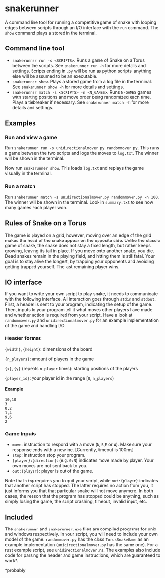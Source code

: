 # snakerunner
A command line tool for running a competitive game of snake with looping edges between scripts through an I/O interface with the `run` command. The `show` command plays a stored in the terminal.

## Command line tool
- `snakerunner run -s <SCRIPTS>`. Runs a game of Snake on a Torus between the scripts. See `snakerunner run -h` for more details and settings. Scripts ending in `.py` will be run as python scripts, anything else will be assumed to be an executable.
- `snakerunner show`. Plays a stored game from a log file in the terminal. See `snakerunner show -h` for more details and settings.
- `snakerunner match -s <SCRIPTS> -n <N_GAMES>`. Runs `N-GAMES` games with starting positions and move order being randomized each time. Plays a tiebreaker if necessary.  See `snakerunner match -h` for more details and settings.


## Examples
### Run and view a game
Run `snakerunner run -s unidirectionalmover.py randommover.py`. This runs a game between the two scripts and logs the moves to `log.txt`. The winner will be shown in the terminal.

Now run `snakerunner show`. This loads `log.txt` and replays the game visually in the terminal.

### Run a match
Run `snakerunner match -s unidirectionalmover.py randommover.py -n 100`. The winner will be shown in the terminal. Look in `summary.txt` to see how many games each player won.

## Rules of Snake on a Torus
The game is played on a grid, however, moving over an edge of the grid makes the head of the snake appear on the opposite side. Unlike the classic game of snake, the snake does not stay a fixed length, but rather keeps growing, leaving its tail in place. If you move onto another snake, you die. Dead snakes remain in the playing field, and hitting them is still fatal. Your goal is to stay alive the longest, by trapping your opponents and avoiding getting trapped yourself. The last remaining player wins. 

## IO interface
If you want to write your own script to play snake, it needs to communicate with the following interface. All interaction goes through `stdin` and `stdout`. First, a header is sent to your program, indicating the setup of the game. Then, inputs to your program tell it what moves other players have made and whether action is required from your script. Have a look at `randommover.py` and `unidirectionalmover.py` for an example implementation of the game and handling I/O.

### Header format
`{width},{height}`: dimensions of the board

`{n_players}`: amount of players in the game

`{x},{y}` (repeats `n_player` times): starting positions of the players

`{player_id}`: your player id in the range [`0`, `n_players`)
#### Example 
```
10,10
3
0,2
1,4
9,6
2
```

### Game inputs
- `move`: instruction to respond with a move (`N`, `S`,`E` or `W`). Make sure your response ends with a newline. [Currently, timeout is 100ms]
- `stop`: instruction stop your program. 
- `{player}:{direction}`: (e.g. `0:N`) indicates move made by player. Your own moves are not sent back to you.
- `out:{player}`: player is out of the game.
  
Note that `stop` requires you to quit your script, while `out:{player}` indicates that another script has stopped. The latter requires no action from you, it just informs you that that particular snake will not move anymore. In both cases, the reason that the program has stopped could be anything, such as simply losing the game, the script crashing, timeout, invalid input, etc. 

## Included
The `snakerunner` and `snakerunner.exe` files are compiled programs for unix and windows respectively. In your script, you will need to include your own model of the game. `randommover.py` has the class `TorusSnakeGame` as an example implementation (`unidirectionalmover.py` has the same one). For a rust example script, see `unidirectionalmover.rs`. The examples also include code for parsing the header and game instructions, which are guaranteed to work*.

*probably
